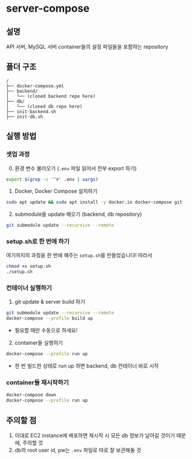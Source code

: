 # server-compose

## 설명

API 서버, MySQL 서버 container들의 설정 파일들을 포함하는 repository

## 폴더 구조

```
/
├── docker-compose.yml
├── backend/
│   └── (cloned backend repo here)
├── db/
│   └── (cloned db repo here)
├── init-backend.sh
├── init-db.sh
```

## 실행 방법

### 셋업 과정

0. 환경 변수 불러오기 (`.env` 파일 읽어서 전부 export 하기)
```bash
export $(grep -v '^#' .env | xargs)
```

1. Docker, Docker Compose 설치하기

```bash
sudo apt update && sudo apt install -y docker.io docker-compose git
```

2. submodule들 update 해오기 (backend, db repository)

```bash
git submodule update --recursive --remote
```

### setup.sh로 한 번에 하기

여기까지의 과정을 한 번에 해주는 `setup.sh`를 만들었습니다! 따라서

```bash
chmod +x setup.sh
./setup.sh
```

### 컨테이너 실행하기

1. git update & server build 하기

```bash
git submodule update --recursive --remote
docker-compose --profile build up
```

- 필요할 때만 수동으로 하세요!

2. container들 실행하기

```bash
docker-compose --profile run up
```

- 한 번 빌드한 상태로 run up 하면 backend, db 컨테이너 바로 시작

### container들 재시작하기

```bash
docker-compose down
docker-compose --profile run up
```


## 주의할 점

1. 이대로 EC2 instance에 배포하면 재시작 시 모든 db 정보가 날아갈 것이기 때문에, 주의할 것
2. db의 root user id, pw는 `.env` 파일로 따로 잘 보관해둘 것
